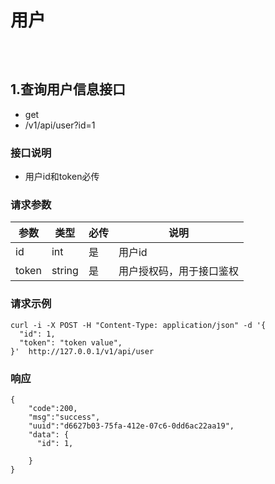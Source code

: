 # 用户
```$xslt



```

## 1.查询用户信息接口
* get    
* /v1/api/user?id=1

### 接口说明
* 用户id和token必传

### 请求参数
|参数|类型|必传|说明|
---|---|---|---
|id|int|是|用户id|
|token|string|是|用户授权码，用于接口鉴权|

### 请求示例
```$xslt
curl -i -X POST -H "Content-Type: application/json" -d '{
  "id": 1,
  "token": "token value",
}'  http://127.0.0.1/v1/api/user

```

### 响应
```
{	
	"code":200,	
	"msg":"success",
	"uuid":"d6627b03-75fa-412e-07c6-0dd6ac22aa19",
	"data": {
	  "id": 1,
	  
	}
}

```